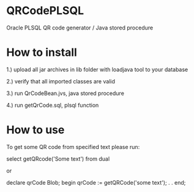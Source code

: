# QRCodePLSQL
Oracle PLSQL QR code generator / Java stored procedure 

# How to install
1.) upload all jar archives in lib folder with loadjava tool to your database

2.) verify that all imported classes are valid

3.) run QrCodeBean.jvs, java stored procedure

4.) run getQrCode.sql, plsql function


# How to use
To get some QR code from specified text please run:

select getQRcode('Some text') from dual

or

declare
  qrCode Blob;
begin
  qrCode := getQRCode('some text');
  .
  .
end;
